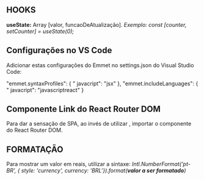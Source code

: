 ## HOOKS

**useState:** Array [valor, funcaoDeAtualização]. _Exemplo:  const [counter, setCounter] = useState(0);_

## Configurações no VS Code

Adicionar estas configurações do Emmet no settings.json do Visual Studio Code:

"emmet.syntaxProfiles": { " javacript": "jsx" },
"emmet.includeLanguages": { " javacript": "javascriptreact" }

## Componente Link do React Router DOM

Para dar a sensação de SPA, ao invés de utilizar <a>, importar o componente <Link> do React Router DOM.

## FORMATAÇÃO

Para mostrar um valor em reais, utilizar a sintaxe: 
_Intl.NumberFormat('pt-BR', { style: 'currency', currency: 'BRL'}).format(**valor a ser formatado**)_
